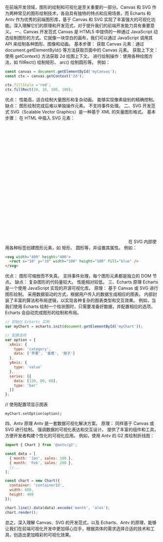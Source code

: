 在前端开发领域，图形的绘制和可视化是至关重要的一部分。Canvas 和 SVG 作为两种常见的图形绘制技术，各自具有独特的特点和应用场景。而 Echarts 和 Antv 作为优秀的前端图形库，基于 Canvas 和 SVG 实现了丰富强大的可视化功能。深入理解它们的原理和开发范式，对于提升我们的前端开发能力具有重要意义。
一、Canvas 开发范式
Canvas 是 HTML5 中提供的一种通过 JavaScript 动态绘制图形的方式。它就像一块空白的画布，我们可以通过 JavaScript 调用其 API 来绘制各种图形、图像和动画。
基本步骤：
获取 Canvas 元素：通过 document.getElementById() 等方法获取页面中的 Canvas 元素。
获取上下文：使用 getContext() 方法获取 2d 绘图上下文。
进行绘制操作：使用各种绘图方法，如 fillRect() 绘制矩形、 arc() 绘制圆形等。
例如：
```javascript
const canvas = document.getElementById('myCanvas');
const ctx = canvas.getContext('2d');

ctx.fillStyle ='red';
ctx.fillRect(10, 10, 100, 100);
```
优点：
性能高，适合绘制大量图形和复杂动画。
能够实现像素级别的精确控制。
缺点：
图形绘制完成后难以单独操作元素。
不支持事件处理。
二、SVG 开发范式
SVG（Scalable Vector Graphics）是一种基于 XML 的矢量图形格式。
基本步骤：
在 HTML 中插入 SVG 元素：<svg width="400" height="400"></svg>
在 SVG 内部使用各种标签创建图形元素，如 <rect> 矩形、 <circle> 圆形等，并设置其属性。
例如：
```html
<svg width="400" height="400">
  <rect x="10" y="10" width="100" height="100" fill="blue" />
</svg>
```
优点：
图形可缩放而不失真。
支持事件处理，每个图形元素都是独立的 DOM 节点。
缺点：
复杂图形的代码量较大。
性能相对较低。
三、Echarts 原理
Echarts 是一个使用 JavaScript 实现的开源可视化库。
原理：
基于 Canvas 或 SVG 进行图形绘制。
采用数据驱动的方式，根据用户传入的数据生成相应的图表。
内部封装了丰富的算法和布局逻辑，以实现各种复杂的图表类型和交互效果。
例如，当我们使用 Echarts 绘制一个柱状图时，只需要准备好数据，并配置相应的选项，Echarts 会自动完成图形的绘制和布局。
```javascript
// 初始化 Echarts 实例
var myChart = echarts.init(document.getElementById('myChart'));

// 配置选项
var option = {
  xAxis: {
    type: 'category',
    data: ['苹果', '香蕉', '橙子']
  },
  yAxis: {
    type: 'value'
  },
  series: [{
    data: [120, 80, 60],
    type: 'bar'
  }]
};
```

// 使用配置项显示图表
```
myChart.setOption(option);
```
四、Antv 原理
Antv 是一套数据可视化解决方案。
原理：
同样基于 Canvas 或 SVG 进行绘制。
强调数据的可视化表达和交互设计。
提供了丰富的组件和工具，方便开发者构建个性化的可视化应用。
例如，使用 Antv 的 G2 库绘制折线图：
```javascript
import { Chart } from '@antv/g2';

const data = [
  { month: 'Jan', sales: 100 },
  { month: 'Feb', sales: 200 },
  //...
];

const chart = new Chart({
  container: 'containerId',
  width: 600,
  height: 400
});

chart.line().data(data).encode('month', 'ales');
chart.render();
```
总之，深入理解 Canvas、SVG 的开发范式，以及 Echarts、Antv 的原理，能够让我们在前端可视化开发中更加得心应手，根据具体的需求选择合适的技术和工具，创造出更加精彩的可视化效果。